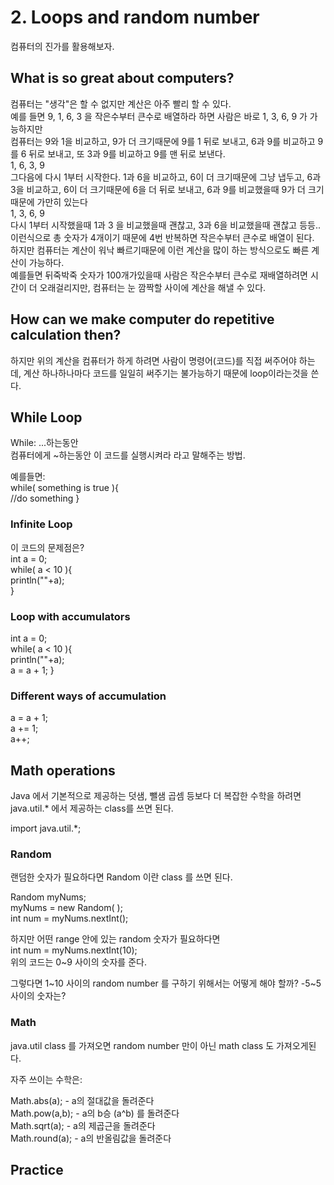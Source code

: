 # 2. Loops and random number

컴퓨터의 진가를 활용해보자.

## What is so great about computers?

컴퓨터는 "생각"은 할 수 없지만 계산은 아주 빨리 할 수 있다.  
예를 들면 9, 1, 6, 3 을 작은수부터 큰수로 배열하라 하면 사람은 바로 1, 3, 6, 9 가 가능하지만  
컴퓨터는 9와 1을 비교하고, 9가 더 크기때문에 9를 1 뒤로 보내고, 6과 9를 비교하고 9를 6 뒤로 보내고, 또 3과 9를 비교하고 9를 맨 뒤로 보낸다.  
1, 6, 3, 9  
그다음에 다시 1부터 시작한다. 1과 6을 비교하고, 6이 더 크기때문에 그냥 냅두고, 6과 3을 비교하고, 6이 더 크기때문에 6을 더 뒤로 보내고, 6과 9를 비교했을때 9가 더 크기때문에 가만히 있는다  
1, 3, 6, 9  
다시 1부터 시작했을때 1과 3 을 비교했을때 괜찮고, 3과 6을 비교했을때 괜찮고 등등..  
이런식으로 총 숫자가 4개이기 때문에 4번 반복하면 작은수부터 큰수로 배열이 된다.  
하지만 컴퓨터는 계산이 워낙 빠르기때문에 이런 계산을 많이 하는 방식으로도 빠른 계산이 가능하다.  
예를들면 뒤죽박죽 숫자가 100개가있을때 사람은 작은수부터 큰수로 재배열하려면 시간이 더 오래걸리지만, 컴퓨터는 눈 깜짝할 사이에 계산을 해낼 수 있다.

## How can we make computer do repetitive calculation then?

하지만 위의 계산을 컴퓨터가 하게 하려면 사람이 명령어(코드)를 직접 써주어야 하는데, 계산 하나하나마다 코드를 일일히 써주기는 불가능하기 때문에 loop이라는것을 쓴다.

## While Loop

While: ...하는동안  
컴퓨터에게 ~하는동안 이 코드를 실행시켜라 라고 말해주는 방법.  

예를들면:  
while( something is true ){  
  //do something
}

### Infinite Loop

이 코드의 문제점은?  
int a = 0;  
while( a < 10 ){  
  println(""+a);  
}

### Loop with accumulators

int a = 0;  
while( a < 10 ){  
  println(""+a);  
  a = a + 1;
}

### Different ways of accumulation

a = a + 1;  
a += 1;  
a++;

## Math operations

Java 에서 기본적으로 제공하는 덧샘, 뺄샘 곱셈 등보다 더 복잡한 수학을 하려면 java.util.* 에서 제공하는 class를 쓰면 된다.

import java.util.*;

### Random

랜덤한 숫자가 필요하다면 Random 이란 class 를 쓰면 된다.

Random myNums;  
myNums = new Random( );  
int num = myNums.nextInt();

하지만 어떤 range 안에 있는 random 숫자가 필요하다면  
int num = myNums.nextInt(10);  
위의 코드는 0~9 사이의 숫자를 준다.

그렇다면 1~10 사이의 random number 를 구하기 위해서는 어떻게 해야 할까?
-5~5 사이의 숫자는?

### Math

java.util class 를 가져오면 random number 만이 아닌 math class 도 가져오게된다.

자주 쓰이는 수학은:

Math.abs(a); - a의 절대값을 돌려준다  
Math.pow(a,b); - a의 b승 (a^b) 를 돌려준다  
Math.sqrt(a); - a의 제곱근을 돌려준다  
Math.round(a); - a의 반올림값을 돌려준다

## Practice
